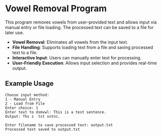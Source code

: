 # Vowel Removal Program

This program removes vowels from user-provided text and allows input via manual entry or file loading. The processed text can be saved to a file for later use.

- **Vowel Removal**: Eliminates all vowels from the input text.
- **File Handling**: Supports loading text from a file and saving processed text to a file.
- **Interactive Input**: Users can manually enter text for processing.
- **User-Friendly Execution**: Allows input selection and provides real-time output.

## Example Usage
```
Choose input method:
1 - Manual Entry
2 - Load from File
Enter choice: 1
Enter text to dsmvwl: This is a test sentence.
Output: Ths s  tst sntnc.

Enter filename to save processed text: output.txt
Processed text saved to output.txt

```
